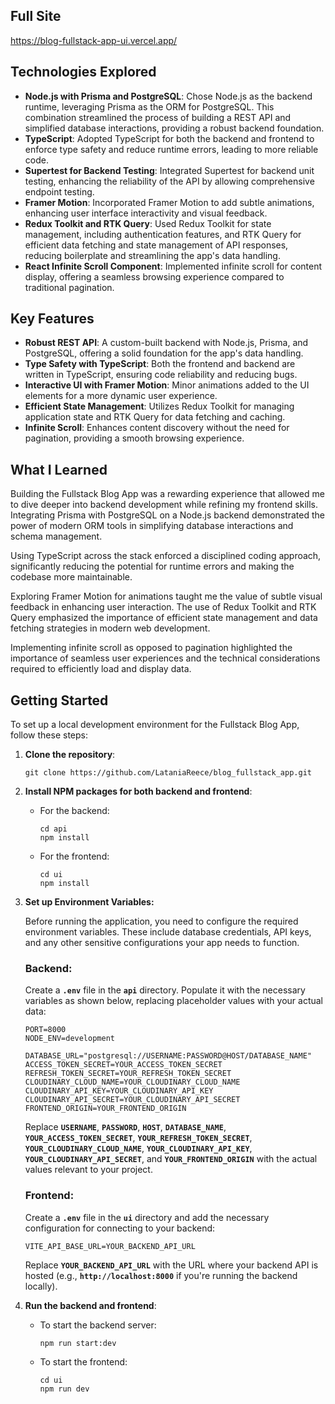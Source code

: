 ## **Full Site**

https://blog-fullstack-app-ui.vercel.app/

## **Technologies Explored**

- **Node.js with Prisma and PostgreSQL**: Chose Node.js as the backend runtime, leveraging Prisma as the ORM for PostgreSQL. This combination streamlined the process of building a REST API and simplified database interactions, providing a robust backend foundation.
- **TypeScript**: Adopted TypeScript for both the backend and frontend to enforce type safety and reduce runtime errors, leading to more reliable code.
- **Supertest for Backend Testing**: Integrated Supertest for backend unit testing, enhancing the reliability of the API by allowing comprehensive endpoint testing.
- **Framer Motion**: Incorporated Framer Motion to add subtle animations, enhancing user interface interactivity and visual feedback.
- **Redux Toolkit and RTK Query**: Used Redux Toolkit for state management, including authentication features, and RTK Query for efficient data fetching and state management of API responses, reducing boilerplate and streamlining the app's data handling.
- **React Infinite Scroll Component**: Implemented infinite scroll for content display, offering a seamless browsing experience compared to traditional pagination.

## **Key Features**

- **Robust REST API**: A custom-built backend with Node.js, Prisma, and PostgreSQL, offering a solid foundation for the app's data handling.
- **Type Safety with TypeScript**: Both the frontend and backend are written in TypeScript, ensuring code reliability and reducing bugs.
- **Interactive UI with Framer Motion**: Minor animations added to the UI elements for a more dynamic user experience.
- **Efficient State Management**: Utilizes Redux Toolkit for managing application state and RTK Query for data fetching and caching.
- **Infinite Scroll**: Enhances content discovery without the need for pagination, providing a smooth browsing experience.

## **What I Learned**

Building the Fullstack Blog App was a rewarding experience that allowed me to dive deeper into backend development while refining my frontend skills. Integrating Prisma with PostgreSQL on a Node.js backend demonstrated the power of modern ORM tools in simplifying database interactions and schema management.

Using TypeScript across the stack enforced a disciplined coding approach, significantly reducing the potential for runtime errors and making the codebase more maintainable.

Exploring Framer Motion for animations taught me the value of subtle visual feedback in enhancing user interaction. The use of Redux Toolkit and RTK Query emphasized the importance of efficient state management and data fetching strategies in modern web development.

Implementing infinite scroll as opposed to pagination highlighted the importance of seamless user experiences and the technical considerations required to efficiently load and display data.


## **Getting Started**

To set up a local development environment for the Fullstack Blog App, follow these steps:

1. **Clone the repository**:
    
    ```
    git clone https://github.com/LataniaReece/blog_fullstack_app.git
    
    ```
    
2. **Install NPM packages for both backend and frontend**:
   -  For the backend:
        
        ```
        cd api
        npm install
        
        ```
        
    - For the frontend:
        
        ```
        cd ui
        npm install
        
        ```
3. **Set up Environment Variables:**

      Before running the application, you need to configure the required environment variables. These include database credentials, API keys, and any other sensitive configurations your app needs to function.
      
      ### **Backend:**
      
      Create a **`.env`** file in the **`api`** directory. Populate it with the necessary variables as shown below, replacing placeholder values with your actual data:
      
      ```
      PORT=8000
      NODE_ENV=development
      
      DATABASE_URL="postgresql://USERNAME:PASSWORD@HOST/DATABASE_NAME"
      ACCESS_TOKEN_SECRET=YOUR_ACCESS_TOKEN_SECRET
      REFRESH_TOKEN_SECRET=YOUR_REFRESH_TOKEN_SECRET
      CLOUDINARY_CLOUD_NAME=YOUR_CLOUDINARY_CLOUD_NAME
      CLOUDINARY_API_KEY=YOUR_CLOUDINARY_API_KEY
      CLOUDINARY_API_SECRET=YOUR_CLOUDINARY_API_SECRET
      FRONTEND_ORIGIN=YOUR_FRONTEND_ORIGIN
      
      ```
      
      Replace **`USERNAME`**, **`PASSWORD`**, **`HOST`**, **`DATABASE_NAME`**, **`YOUR_ACCESS_TOKEN_SECRET`**, **`YOUR_REFRESH_TOKEN_SECRET`**, **`YOUR_CLOUDINARY_CLOUD_NAME`**, **`YOUR_CLOUDINARY_API_KEY`**, **`YOUR_CLOUDINARY_API_SECRET`**, and **`YOUR_FRONTEND_ORIGIN`** with the actual values relevant to your project.
      
      ### **Frontend:**
      
      Create a **`.env`** file in the **`ui`** directory and add the necessary configuration for connecting to your backend:
      
      ```
      VITE_API_BASE_URL=YOUR_BACKEND_API_URL
      
      ```
      
      Replace **`YOUR_BACKEND_API_URL`** with the URL where your backend API is hosted (e.g., **`http://localhost:8000`** if you're running the backend locally).
  4. **Run the backend and frontend**:

     - To start the backend server:
       
        
        ```
        npm run start:dev
        
        ```

     - To start the frontend:
       ```
       cd ui
       npm run dev
       ```

